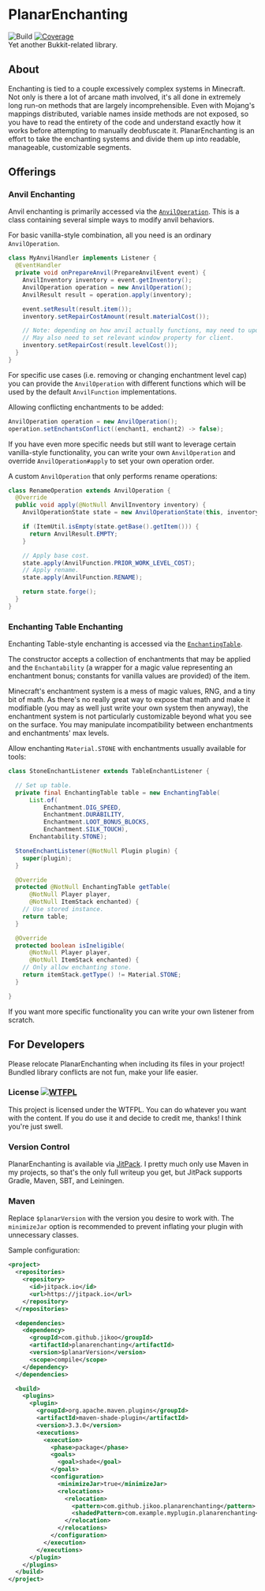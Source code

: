 # PlanarEnchanting

![Build](https://github.com/Jikoo/PlanarEnchanting/workflows/Build/badge.svg)
[![Coverage](https://sonarcloud.io/api/project_badges/measure?project=Jikoo_PlanarEnchanting&metric=coverage)](https://sonarcloud.io/dashboard?id=Jikoo_PlanarEnchanting)  
Yet another Bukkit-related library.

## About

Enchanting is tied to a couple excessively complex systems in Minecraft.
Not only is there a lot of arcane math involved, it's all done in extremely long run-on methods that
are largely incomprehensible. Even with Mojang's mappings distributed, variable names inside methods
are not exposed, so you have to read the entirety of the code and understand exactly how it works
before attempting to manually deobfuscate it. PlanarEnchanting is an effort to take the enchanting
systems and divide them up into readable, manageable, customizable segments.

## Offerings

### Anvil Enchanting

Anvil enchanting is primarily accessed via the
[`AnvilOperation`](src/main/java/com/github/jikoo/planarenchanting/anvil/AnvilOperation.java).
This is a class containing several simple ways to modify anvil behaviors.

For basic vanilla-style combination, all you need is an ordinary `AnvilOperation`.

```java
class MyAnvilHandler implements Listener {
  @EventHandler
  private void onPrepareAnvil(PrepareAnvilEvent event) {
    AnvilInventory inventory = event.getInventory();
    AnvilOperation operation = new AnvilOperation();
    AnvilResult result = operation.apply(inventory);

    event.setResult(result.item());
    inventory.setRepairCostAmount(result.materialCost());

    // Note: depending on how anvil actually functions, may need to update cost on a 0-tick delay.
    // May also need to set relevant window property for client.
    inventory.setRepairCost(result.levelCost());
  }
}
```

For specific use cases (i.e. removing or changing enchantment level cap) you can provide the
`AnvilOperation` with different functions which will be used by the default `AnvilFunction`
implementations.

Allowing conflicting enchantments to be added:
```java
AnvilOperation operation = new AnvilOperation();
operation.setEnchantsConflict((enchant1, enchant2) -> false);
```

If you have even more specific needs but still want to leverage certain vanilla-style functionality,
you can write your own `AnvilOperation` and override `AnvilOperation#apply` to set your own
operation order.

A custom `AnvilOperation` that only performs rename operations:

```java
class RenameOperation extends AnvilOperation {
  @Override
  public void apply(@NotNull AnvilInventory inventory) {
    AnvilOperationState state = new AnvilOperationState(this, inventory);

    if (ItemUtil.isEmpty(state.getBase().getItem())) {
      return AnvilResult.EMPTY;
    }

    // Apply base cost.
    state.apply(AnvilFunction.PRIOR_WORK_LEVEL_COST);
    // Apply rename.
    state.apply(AnvilFunction.RENAME);

    return state.forge();
  }
}
```

### Enchanting Table Enchanting

Enchanting Table-style enchanting is accessed via the [`EnchantingTable`](src/main/java/com/github/jikoo/planarenchanting/table/EnchantingTable.java).

The constructor accepts a collection of enchantments that may be applied and the `Enchantability` (a
wrapper for a magic value representing an enchantment bonus; constants for vanilla values are
provided) of the item.

Minecraft's enchantment system is a mess of magic values, RNG, and a tiny bit of math. As there's no
really great way to expose that math and make it modifiable (you may as well just write your own
system then anyway), the enchantment system is not particularly customizable beyond what you see on
the surface. You may manipulate incompatibility between enchantments and enchantments' max levels.

Allow enchanting `Material.STONE` with enchantments usually available for tools:

```java
class StoneEnchantListener extends TableEnchantListener {

  // Set up table.
  private final EnchantingTable table = new EnchantingTable(
      List.of(
          Enchantment.DIG_SPEED,
          Enchantment.DURABILITY,
          Enchantment.LOOT_BONUS_BLOCKS,
          Enchantment.SILK_TOUCH),
      Enchantability.STONE);

  StoneEnchantListener(@NotNull Plugin plugin) {
    super(plugin);
  }

  @Override
  protected @NotNull EnchantingTable getTable(
      @NotNull Player player,
      @NotNull ItemStack enchanted) {
    // Use stored instance. 
    return table;
  }

  @Override
  protected boolean isIneligible(
      @NotNull Player player,
      @NotNull ItemStack enchanted) {
    // Only allow enchanting stone.
    return itemStack.getType() != Material.STONE;
  }

}
```

If you want more specific functionality you can write your own listener from scratch.

## For Developers

Please relocate PlanarEnchanting when including its files in your project! Bundled library conflicts
are not fun, make your life easier.

### License [![WTFPL](http://www.wtfpl.net/wp-content/uploads/2012/12/wtfpl-badge-2.png)](http://www.wtfpl.net/)

This project is licensed under the WTFPL. You can do whatever you want with the content.
If you do use it and decide to credit me, thanks! I think you're just swell.

### Version Control

PlanarEnchanting is available via [JitPack](https://jitpack.io). I pretty much only use Maven in my
projects, so that's the only full writeup you get, but JitPack supports Gradle, Maven, SBT, and
Leiningen.

### Maven

Replace `$planarVersion` with the version you desire to work with. The `minimizeJar` option is
recommended to prevent inflating your plugin with unnecessary classes.

Sample configuration:

```xml
<project>
  <repositories>
    <repository>
      <id>jitpack.io</id>
      <url>https://jitpack.io</url>
    </repository>
  </repositories>

  <dependencies>
    <dependency>
      <groupId>com.github.jikoo</groupId>
      <artifactId>planarenchanting</artifactId>
      <version>$planarVersion</version>
      <scope>compile</scope>
    </dependency>
  </dependencies>

  <build>
    <plugins>
      <plugin>
        <groupId>org.apache.maven.plugins</groupId>
        <artifactId>maven-shade-plugin</artifactId>
        <version>3.3.0</version>
        <executions>
          <execution>
            <phase>package</phase>
            <goals>
              <goal>shade</goal>
            </goals>
            <configuration>
              <minimizeJar>true</minimizeJar>
              <relocations>
                <relocation>
                  <pattern>com.github.jikoo.planarenchanting</pattern>
                  <shadedPattern>com.example.myplugin.planarenchanting</shadedPattern>
                </relocation>
              </relocations>
            </configuration>
          </execution>
        </executions>
      </plugin>
    </plugins>
  </build>
</project>
```
